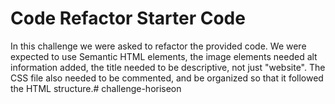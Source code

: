 # Code Refactor Starter Code
In this challenge we were asked to refactor the provided code. We were expected to use Semantic HTML elements, the image elements needed alt information added, the title needed to be descriptive, not just "website". The CSS file also needed to be commented, and be organized so that it followed the HTML structure.# challenge-horiseon

